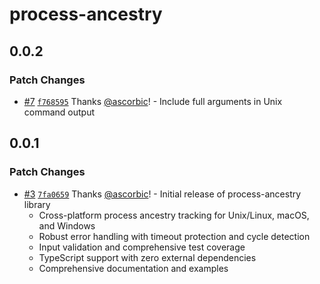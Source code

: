 # process-ancestry

## 0.0.2

### Patch Changes

- [#7](https://github.com/ascorbic/process-ancestry/pull/7) [`f768595`](https://github.com/ascorbic/process-ancestry/commit/f76859526d46913c75e69a9ca3330ee7dcc308e9) Thanks [@ascorbic](https://github.com/ascorbic)! - Include full arguments in Unix command output

## 0.0.1

### Patch Changes

- [#3](https://github.com/ascorbic/process-ancestry/pull/3) [`7fa0659`](https://github.com/ascorbic/process-ancestry/commit/7fa0659046720943eef1e4aa096103ce8b2b9a86) Thanks [@ascorbic](https://github.com/ascorbic)! - Initial release of process-ancestry library
  - Cross-platform process ancestry tracking for Unix/Linux, macOS, and Windows
  - Robust error handling with timeout protection and cycle detection
  - Input validation and comprehensive test coverage
  - TypeScript support with zero external dependencies
  - Comprehensive documentation and examples
